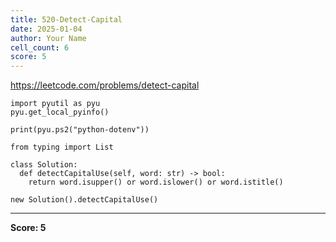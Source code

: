 ```yaml
---
title: 520-Detect-Capital
date: 2025-01-04
author: Your Name
cell_count: 6
score: 5
---
```


https://leetcode.com/problems/detect-capital


```
import pyutil as pyu
pyu.get_local_pyinfo()
```


```
print(pyu.ps2("python-dotenv"))
```


```
from typing import List
```


```
class Solution:
  def detectCapitalUse(self, word: str) -> bool:
    return word.isupper() or word.islower() or word.istitle()
```


```
new Solution().detectCapitalUse()
```


---
**Score: 5**